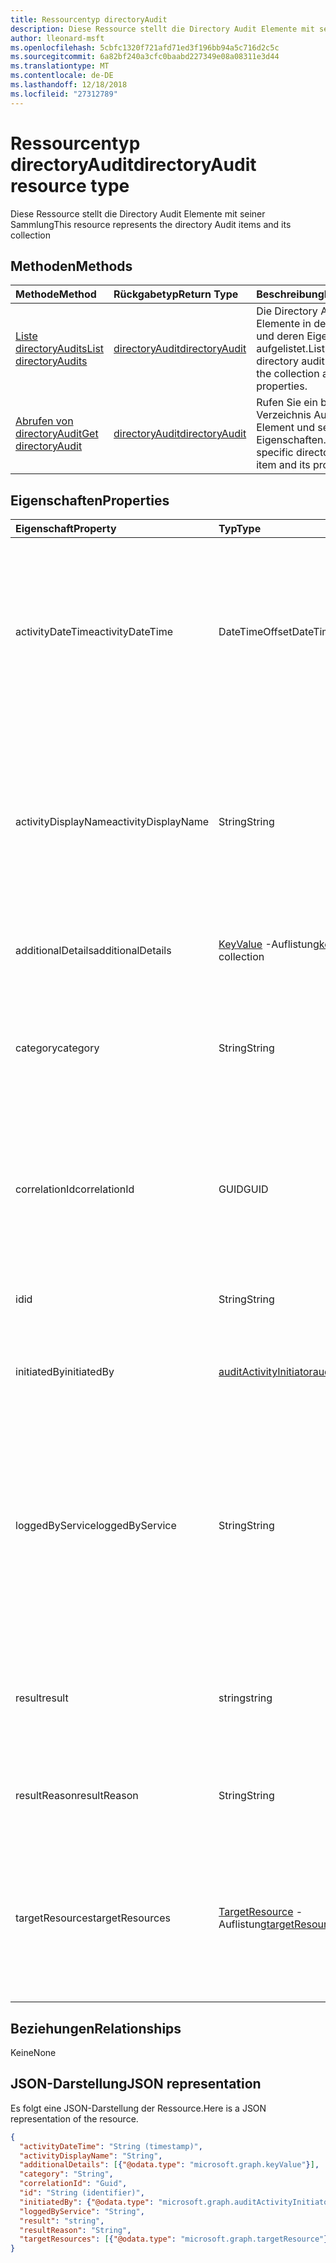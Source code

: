 ```yaml
---
title: Ressourcentyp directoryAudit
description: Diese Ressource stellt die Directory Audit Elemente mit seiner Sammlung
author: lleonard-msft
ms.openlocfilehash: 5cbfc1320f721afd71ed3f196bb94a5c716d2c5c
ms.sourcegitcommit: 6a82bf240a3cfc0baabd227349e08a08311e3d44
ms.translationtype: MT
ms.contentlocale: de-DE
ms.lasthandoff: 12/18/2018
ms.locfileid: "27312789"
---
```

# <a name="directoryaudit-resource-type"></a><span data-ttu-id="95034-103">Ressourcentyp directoryAudit</span><span class="sxs-lookup"><span data-stu-id="95034-103">directoryAudit resource type</span></span>
<span data-ttu-id="95034-104">Diese Ressource stellt die Directory Audit Elemente mit seiner Sammlung</span><span class="sxs-lookup"><span data-stu-id="95034-104">This resource represents the directory Audit items and its collection</span></span>


## <a name="methods"></a><span data-ttu-id="95034-105">Methoden</span><span class="sxs-lookup"><span data-stu-id="95034-105">Methods</span></span>

| <span data-ttu-id="95034-106">Methode</span><span class="sxs-lookup"><span data-stu-id="95034-106">Method</span></span>           | <span data-ttu-id="95034-107">Rückgabetyp</span><span class="sxs-lookup"><span data-stu-id="95034-107">Return Type</span></span>    |<span data-ttu-id="95034-108">Beschreibung</span><span class="sxs-lookup"><span data-stu-id="95034-108">Description</span></span>|
|:---------------|:--------|:----------|
|[<span data-ttu-id="95034-109">Liste directoryAudits</span><span class="sxs-lookup"><span data-stu-id="95034-109">List directoryAudits</span></span>](../api/directoryaudit-list.md) | [<span data-ttu-id="95034-110">directoryAudit</span><span class="sxs-lookup"><span data-stu-id="95034-110">directoryAudit</span></span>](directoryaudit.md) |<span data-ttu-id="95034-111">Die Directory Audit-Elemente in der Auflistung und deren Eigenschaften aufgelistet.</span><span class="sxs-lookup"><span data-stu-id="95034-111">List the directory audit items in the collection and their properties.</span></span>|
|[<span data-ttu-id="95034-112">Abrufen von directoryAudit</span><span class="sxs-lookup"><span data-stu-id="95034-112">Get directoryAudit</span></span>](../api/directoryaudit-get.md) | [<span data-ttu-id="95034-113">directoryAudit</span><span class="sxs-lookup"><span data-stu-id="95034-113">directoryAudit</span></span>](directoryaudit.md) |<span data-ttu-id="95034-114">Rufen Sie ein bestimmtes Verzeichnis Audit-Element und seine Eigenschaften.</span><span class="sxs-lookup"><span data-stu-id="95034-114">Get a specific directory audit item and its properties.</span></span>|


## <a name="properties"></a><span data-ttu-id="95034-115">Eigenschaften</span><span class="sxs-lookup"><span data-stu-id="95034-115">Properties</span></span>
| <span data-ttu-id="95034-116">Eigenschaft</span><span class="sxs-lookup"><span data-stu-id="95034-116">Property</span></span>     | <span data-ttu-id="95034-117">Typ</span><span class="sxs-lookup"><span data-stu-id="95034-117">Type</span></span>   |<span data-ttu-id="95034-118">Beschreibung</span><span class="sxs-lookup"><span data-stu-id="95034-118">Description</span></span>|
|:---------------|:--------|:----------|
|<span data-ttu-id="95034-119">activityDateTime</span><span class="sxs-lookup"><span data-stu-id="95034-119">activityDateTime</span></span>|<span data-ttu-id="95034-120">DateTimeOffset</span><span class="sxs-lookup"><span data-stu-id="95034-120">DateTimeOffset</span></span>|<span data-ttu-id="95034-121">Gibt an, das Datum und die Zeit, die die Aktivität ausgeführt wurde.</span><span class="sxs-lookup"><span data-stu-id="95034-121">Indicates the date and time the activity was performed.</span></span> <span data-ttu-id="95034-122">Der Zeitstempel-Typ ist immer in UTC-Zeit.</span><span class="sxs-lookup"><span data-stu-id="95034-122">The Timestamp type is always in UTC time.</span></span> <span data-ttu-id="95034-123">Mitternacht UTC-Zeit am 1. Januar 2014 würde z. B. wie folgt aussehen: `'2014-01-01T00:00:00Z'`</span><span class="sxs-lookup"><span data-stu-id="95034-123">For example, midnight UTC on Jan 1, 2014 would look like this: `'2014-01-01T00:00:00Z'`</span></span>|
|<span data-ttu-id="95034-124">activityDisplayName</span><span class="sxs-lookup"><span data-stu-id="95034-124">activityDisplayName</span></span>|<span data-ttu-id="95034-125">String</span><span class="sxs-lookup"><span data-stu-id="95034-125">String</span></span>|<span data-ttu-id="95034-126">Gibt den Namen der Aktivität oder der Name des Vorgangs (z. B.</span><span class="sxs-lookup"><span data-stu-id="95034-126">Indicates the activity name or the operation name (E.g.</span></span> <span data-ttu-id="95034-127">"Erstellen von Benutzer", "Add Mitglied der Gruppe").</span><span class="sxs-lookup"><span data-stu-id="95034-127">"Create User", "Add member to group").</span></span> <span data-ttu-id="95034-128">Eine Liste der Aktivitäten protokolliert finden Sie in der [Liste von Azure Ad-Aktivität](https://docs.microsoft.com/en-us/azure/active-directory/active-directory-reporting-activity-audit-logs#azure-ad-audit-activity-list).</span><span class="sxs-lookup"><span data-stu-id="95034-128">For a list of activities logged,refer to [Azure Ad activity list](https://docs.microsoft.com/en-us/azure/active-directory/active-directory-reporting-activity-audit-logs#azure-ad-audit-activity-list).</span></span>|
|<span data-ttu-id="95034-129">additionalDetails</span><span class="sxs-lookup"><span data-stu-id="95034-129">additionalDetails</span></span>|<span data-ttu-id="95034-130">[KeyValue](keyvalue.md) -Auflistung</span><span class="sxs-lookup"><span data-stu-id="95034-130">[keyValue](keyvalue.md) collection</span></span>|<span data-ttu-id="95034-131">Gibt zusätzliche Informationen für die Aktivität an.</span><span class="sxs-lookup"><span data-stu-id="95034-131">Indicates additional details on the activity.</span></span>|
|<span data-ttu-id="95034-132">category</span><span class="sxs-lookup"><span data-stu-id="95034-132">category</span></span>|<span data-ttu-id="95034-133">String</span><span class="sxs-lookup"><span data-stu-id="95034-133">String</span></span>|<span data-ttu-id="95034-134">Gibt an, welche Ressourcenkategorie, die von der Aktivität gerichtet ist.</span><span class="sxs-lookup"><span data-stu-id="95034-134">Indicates which resource category that's targeted by the activity.</span></span> <span data-ttu-id="95034-135">(Zum Beispiel: die Verwaltung von usw. Gruppe Management..)</span><span class="sxs-lookup"><span data-stu-id="95034-135">(For example: User Management, Group Management etc..)</span></span>|
|<span data-ttu-id="95034-136">correlationId</span><span class="sxs-lookup"><span data-stu-id="95034-136">correlationId</span></span>|<span data-ttu-id="95034-137">GUID</span><span class="sxs-lookup"><span data-stu-id="95034-137">GUID</span></span>|<span data-ttu-id="95034-138">Gibt eine eindeutige ID, mit deren Aktivitäten korrelieren, die über verschiedene Dienste erstrecken.</span><span class="sxs-lookup"><span data-stu-id="95034-138">Indicates a unique ID that helps correlate activities that span across various services.</span></span> <span data-ttu-id="95034-139">Kann in Ablaufprotokolle zwischen Diensten verwendet werden.</span><span class="sxs-lookup"><span data-stu-id="95034-139">Can be used to trace logs across services.</span></span>|
|<span data-ttu-id="95034-140">id</span><span class="sxs-lookup"><span data-stu-id="95034-140">id</span></span>|<span data-ttu-id="95034-141">String</span><span class="sxs-lookup"><span data-stu-id="95034-141">String</span></span>| <span data-ttu-id="95034-142">Gibt die eindeutige ID für die Aktivität an.</span><span class="sxs-lookup"><span data-stu-id="95034-142">Indicates the unique ID for the activity.</span></span> <span data-ttu-id="95034-143">Dies ist eine GUID.</span><span class="sxs-lookup"><span data-stu-id="95034-143">This is a GUID.</span></span>|
|<span data-ttu-id="95034-144">initiatedBy</span><span class="sxs-lookup"><span data-stu-id="95034-144">initiatedBy</span></span>|[<span data-ttu-id="95034-145">auditActivityInitiator</span><span class="sxs-lookup"><span data-stu-id="95034-145">auditActivityInitiator</span></span>](auditactivityinitiator.md)|<span data-ttu-id="95034-146">Gibt an, dass Informationen über den Benutzer oder die app die Aktivität initiiert hat.</span><span class="sxs-lookup"><span data-stu-id="95034-146">Indicates information about the user or app initiated the activity.</span></span>|
|<span data-ttu-id="95034-147">loggedByService</span><span class="sxs-lookup"><span data-stu-id="95034-147">loggedByService</span></span>|<span data-ttu-id="95034-148">String</span><span class="sxs-lookup"><span data-stu-id="95034-148">String</span></span>|<span data-ttu-id="95034-149">Gibt an, auf dem Dienst die Aktivität initiiert, Informationen (zum Beispiel: Self-Service-Kennwortverwaltung, Core Directory, B2C, Benutzer eingeladen, Microsoft Identity Manager, privilegierten Identity Management.</span><span class="sxs-lookup"><span data-stu-id="95034-149">Indicates information on which service initiated the activity (For example: Self-service Password Management, Core Directory, B2C, Invited Users, Microsoft Identity Manager, Privileged Identity Management.</span></span>|
|<span data-ttu-id="95034-150">result</span><span class="sxs-lookup"><span data-stu-id="95034-150">result</span></span>|<span data-ttu-id="95034-151">string</span><span class="sxs-lookup"><span data-stu-id="95034-151">string</span></span>| <span data-ttu-id="95034-152">Gibt das Ergebnis der Aktivität an. Mögliche Werte sind: `success`, `failure`, `timeout`, `unknownFutureValue`.</span><span class="sxs-lookup"><span data-stu-id="95034-152">Indicates the result of the activity.Possible values are: `success`, `failure`, `timeout`, `unknownFutureValue`.</span></span>||
|<span data-ttu-id="95034-153">resultReason</span><span class="sxs-lookup"><span data-stu-id="95034-153">resultReason</span></span>|<span data-ttu-id="95034-154">String</span><span class="sxs-lookup"><span data-stu-id="95034-154">String</span></span>|<span data-ttu-id="95034-155">Gibt die Ursache für Fehler an, ob das Ergebnis "Fehler" oder "Timeout" ist.</span><span class="sxs-lookup"><span data-stu-id="95034-155">Indicates the reason for failure if the result is "Failure" or "timeout".</span></span>|
|<span data-ttu-id="95034-156">targetResources</span><span class="sxs-lookup"><span data-stu-id="95034-156">targetResources</span></span>|<span data-ttu-id="95034-157">[TargetResource](targetresource.md) -Auflistung</span><span class="sxs-lookup"><span data-stu-id="95034-157">[targetResource](targetresource.md) collection</span></span>|<span data-ttu-id="95034-158">Gibt Informationen für die Ressource der Aktivitäten geändert wurde.</span><span class="sxs-lookup"><span data-stu-id="95034-158">Indicates information on which resource was changed due to the activity.</span></span> <span data-ttu-id="95034-159">Ressource Zieltyp können Benutzer, Gerät, Directory, App, Rolle, Gruppe, Richtlinie oder andere sein.</span><span class="sxs-lookup"><span data-stu-id="95034-159">Target Resource Type can be User, Device, Directory, App, Role, Group, Policy or Other.</span></span>

## <a name="relationships"></a><span data-ttu-id="95034-160">Beziehungen</span><span class="sxs-lookup"><span data-stu-id="95034-160">Relationships</span></span>
<span data-ttu-id="95034-161">Keine</span><span class="sxs-lookup"><span data-stu-id="95034-161">None</span></span>


## <a name="json-representation"></a><span data-ttu-id="95034-162">JSON-Darstellung</span><span class="sxs-lookup"><span data-stu-id="95034-162">JSON representation</span></span>

<span data-ttu-id="95034-163">Es folgt eine JSON-Darstellung der Ressource.</span><span class="sxs-lookup"><span data-stu-id="95034-163">Here is a JSON representation of the resource.</span></span>

<!-- {
  "blockType": "resource",
  "optionalProperties": [

  ],
  "@odata.type": "microsoft.graph.directoryAudit"
}-->

```json
{
  "activityDateTime": "String (timestamp)",
  "activityDisplayName": "String",
  "additionalDetails": [{"@odata.type": "microsoft.graph.keyValue"}],
  "category": "String",
  "correlationId": "Guid",
  "id": "String (identifier)",
  "initiatedBy": {"@odata.type": "microsoft.graph.auditActivityInitiator"},
  "loggedByService": "String",
  "result": "string",
  "resultReason": "String",
  "targetResources": [{"@odata.type": "microsoft.graph.targetResource"}]
}

```

<!-- uuid: 8fcb5dbc-d5aa-4681-8e31-b001d5168d79
2015-10-25 14:57:30 UTC -->
<!-- {
  "type": "#page.annotation",
  "description": "directoryAudit resource",
  "keywords": "",
  "section": "documentation",
  "tocPath": ""
}-->